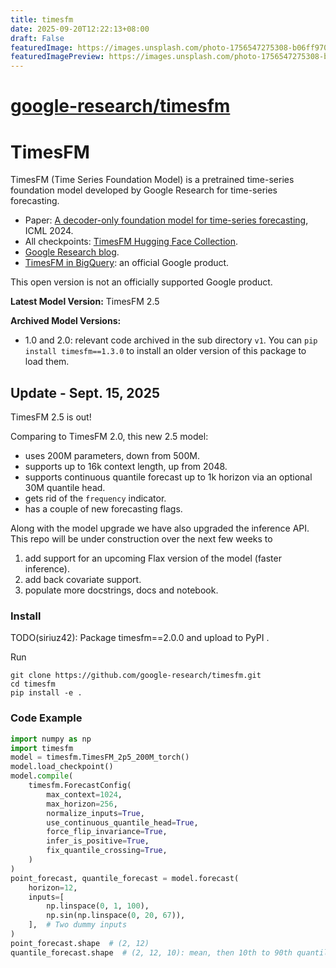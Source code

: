 ```yaml
---
title: timesfm
date: 2025-09-20T12:22:13+08:00
draft: False
featuredImage: https://images.unsplash.com/photo-1756547275308-b06ff9708b33?ixid=M3w0NjAwMjJ8MHwxfHJhbmRvbXx8fHx8fHx8fDE3NTgzNDIwMTl8&ixlib=rb-4.1.0
featuredImagePreview: https://images.unsplash.com/photo-1756547275308-b06ff9708b33?ixid=M3w0NjAwMjJ8MHwxfHJhbmRvbXx8fHx8fHx8fDE3NTgzNDIwMTl8&ixlib=rb-4.1.0
---
```


# [google-research/timesfm](https://github.com/google-research/timesfm)

# TimesFM

TimesFM (Time Series Foundation Model) is a pretrained time-series foundation
model developed by Google Research for time-series forecasting.

*   Paper:
    [A decoder-only foundation model for time-series forecasting](https://arxiv.org/abs/2310.10688),
    ICML 2024.
*   All checkpoints:
    [TimesFM Hugging Face Collection](https://huggingface.co/collections/google/timesfm-release-66e4be5fdb56e960c1e482a6).
*   [Google Research blog](https://research.google/blog/a-decoder-only-foundation-model-for-time-series-forecasting/).
*   [TimesFM in BigQuery](https://cloud.google.com/bigquery/docs/timesfm-model):
    an official Google product.

This open version is not an officially supported Google product.

**Latest Model Version:** TimesFM 2.5

**Archived Model Versions:**

-   1.0 and 2.0: relevant code archived in the sub directory `v1`. You can `pip
    install timesfm==1.3.0` to install an older version of this package to load
    them.

## Update - Sept. 15, 2025

TimesFM 2.5 is out!

Comparing to TimesFM 2.0, this new 2.5 model:

-   uses 200M parameters, down from 500M.
-   supports up to 16k context length, up from 2048.
-   supports continuous quantile forecast up to 1k horizon via an optional 30M
    quantile head.
-   gets rid of the `frequency` indicator.
-   has a couple of new forecasting flags.

Along with the model upgrade we have also upgraded the inference API. This repo
will be under construction over the next few weeks to

1.  add support for an upcoming Flax version of the model (faster inference).
2.  add back covariate support.
3.  populate more docstrings, docs and notebook.

### Install

TODO(siriuz42): Package timesfm==2.0.0 and upload to PyPI .

Run

```shell
git clone https://github.com/google-research/timesfm.git
cd timesfm
pip install -e .
```

### Code Example

```python
import numpy as np
import timesfm
model = timesfm.TimesFM_2p5_200M_torch()
model.load_checkpoint()
model.compile(
    timesfm.ForecastConfig(
        max_context=1024,
        max_horizon=256,
        normalize_inputs=True,
        use_continuous_quantile_head=True,
        force_flip_invariance=True,
        infer_is_positive=True,
        fix_quantile_crossing=True,
    )
)
point_forecast, quantile_forecast = model.forecast(
    horizon=12,
    inputs=[
        np.linspace(0, 1, 100),
        np.sin(np.linspace(0, 20, 67)),
    ],  # Two dummy inputs
)
point_forecast.shape  # (2, 12)
quantile_forecast.shape  # (2, 12, 10): mean, then 10th to 90th quantiles.
```
